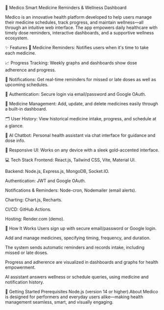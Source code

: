 🏥 Medico
Smart Medicine Reminders & Wellness Dashboard

Medico is an innovative health platform developed to help users manage their medicine schedules, track progress, and maintain wellness—all through an intuitive web interface. The app empowers daily healthcare with timely dose reminders, interactive dashboards, and a supportive wellness ecosystem.

✨ Features
💊 Medicine Reminders: Notifies users when it's time to take each medicine.​

📈 Progress Tracking: Weekly graphs and dashboards show dose adherence and progress.​

🔔 Notifications: Get real-time reminders for missed or late doses as well as upcoming schedules.​

👤 Authentication: Secure login via email/password and Google OAuth.​

📝 Medicine Management: Add, update, and delete medicines easily through a built-in dashboard.​

🗂️ User History: View historical medicine intake, progress, and schedule at a glance.​

🤖 AI Chatbot: Personal health assistant via chat interface for guidance and dose info.​

📱 Responsive UI: Works on any device with a sleek gold-accented interface.​

💻 Tech Stack
Frontend: React.js, Tailwind CSS, Vite, Material UI.​

Backend: Node.js, Express.js, MongoDB, Socket.IO.​

Authentication: JWT and Google OAuth.​

Notifications & Reminders: Node-cron, Nodemailer (email alerts).​

Charting: Chart.js, Recharts.​

CI/CD: GitHub Actions.​

Hosting: Render.com (demo).​

🔧 How It Works
Users sign up with secure email/password or Google login.​

Add and manage medicines, specifying timing, frequency, and duration.​

The system sends automatic reminders and records intake, including missed or late doses.​

Progress and adherence are visualized in dashboards and graphs for health empowerment.​

AI assistant answers wellness or schedule queries, using medicine and notification history.​

🚀 Getting Started
Prerequisites
Node.js (version 14 or higher).​
About
Medico is designed for performers and everyday users alike—making health management seamless, smart, and visually engaging.
